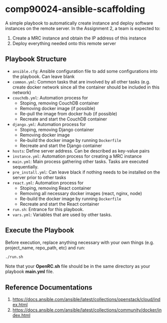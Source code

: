 # comp90024-ansible-scaffolding
A simple playbook to automatically create instance and deploy software instances on the remote server. In the Assignment 2, a team is expected to:
1. Create a MRC instance and obtain the IP address of this instance
2. Deploy everything needed onto this remote server

## Playbook Structure
- `ansible.cfg`: Ansible configuration file to add some configurations into the playbook. Can leave blank
- `common.yml`: Common tasks that are involved by all other tasks (e.g. create docker network since all the container should be included in this network)
- `couchdb.yml`: Automation process for 
  - Stoping, removing CouchDB container
  - Removing docker image (if possible)
  - Re-pull the image from docker hub (if possible)
  - Recreate and start the CouchDB container
- `django.yml`: Automation process for
  - Stoping, removing Django container
  - Removing docker image
  - Re-build the docker image by running `Dockerfile`
  - Recreate and start the Django container
- `hosts`: Define server address. Can be described as key-value pairs
- `instance.yml`: Automation process for creating a MRC instance
- `main.yml`: Main process gathering other tasks. Tasks are executed sequentially.
- `pre_install.yml`: Can leave black if nothing needs to be installed on the server prior to other tasks
- `react.yml`: Automation process for 
  - Stoping, removing React container
  - Removing all necessary docker images (react, nginx, node)
  - Re-build the docker image by running `Dockerfile`
  - Recreate and start the React container
- `run.sh`: Entrance for this playbook.
- `vars.yml`: Variables that are used by other tasks.

## Execute the Playbook
Before execution, replace anything necessary with your own things (e.g. project_name, repo_path, etc) and run:
```bash
./run.sh
```
Note that your **OpenRC.sh** file should be in the same directory as your playbook **main.yml** file.

## Reference Documentations
1. https://docs.ansible.com/ansible/latest/collections/openstack/cloud/index.html
2. https://docs.ansible.com/ansible/latest/collections/community/docker/index.html
